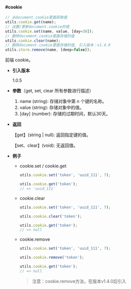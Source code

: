 #### #cookie

```javascript
// 从document.cookie里面获取值
utils.cookie.get(name);
// 设置/更新document.cookie的值
utils.cookie.set(name, value, [day=30]);
// 删除document.cookie里面存储的值
utils.cookie.clear(name);
// 删除document.cookie里面存储的值, 引入版本：v1.4.0
utils.store.remove(name, [deep=false]);
```

前端 cookie。

- **引入版本**

    1.0.5

- **参数**（get, set, clear 所有参数进行描述）

    1. name (string): 存储对象中第 n 个键的名称。
    2. value (string): 存储对象中的值。
    3. [day] (number): 存储的过期时间，默认30天。

- **返回**

    【get】(string | null): 返回指定键的值。

    【set、clear】(void): 无返回值。

- **例子**

    - cookie.set / cookie.get

        ```javascript
        utils.cookie.set('token', 'uuid_111', 7);

        utils.cookie.get('token');
        // => 'uuid_111'
        ```

    - cookie.clear

        ```javascript
        utils.cookie.set('token', 'uuid_111', 7);

        utils.cookie.clear('token');

        utils.cookie.get('token');
        // => null
        ```

    - cookie.remove

        ```javascript
        utils.cookie.set('token', 'uuid_111', 7);

        utils.cookie.remove('token');

        utils.cookie.get('token');
        // => null
        ```

        > 注意：cookie.remove方法，在版本v1.4.0后引入
